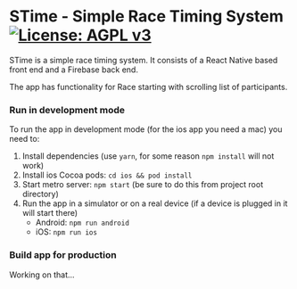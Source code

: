 # STime - Simple Race Timing System [![License: AGPL v3](https://img.shields.io/badge/License-AGPL%20v3-blue.svg)](https://www.gnu.org/licenses/agpl-3.0)

STime is a simple race timing system. It consists of a React Native based front end and a Firebase back end.

The app has functionality for Race starting with scrolling list of participants.

### Run in development mode
To run the app in development mode (for the ios app you need a mac) you need to:
 1. Install dependencies (use `yarn`, for some reason `npm install` will not work)
 1. Install ios Cocoa pods: `cd ios && pod install`
 1. Start metro server: `npm start` (be sure to do this from project root directory)
 1. Run the app in a simulator or on a real device (if a device is plugged in it will start there)
    * Android: `npm run android`
    * iOS: `npm run ios`
    
### Build app for production
Working on that...

